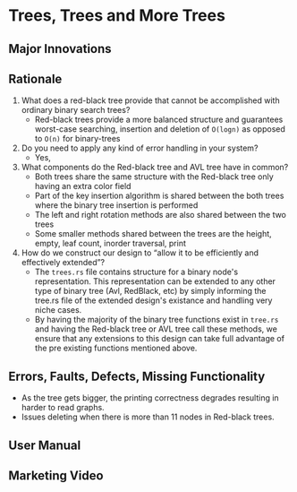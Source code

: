 # Trees, Trees and More Trees

## Major Innovations

## Rationale

1. What does a red-black tree provide that cannot be accomplished with ordinary binary search trees?
   - Red-black trees provide a more balanced structure and guarantees worst-case searching, insertion and deletion of `O(logn)`
   as opposed to `O(n)` for binary-trees
2. Do you need to apply any kind of error handling in your system?
   - Yes,
3. What components do the Red-black tree and AVL tree have in common?
   - Both trees share the same structure with the Red-black tree only having an extra color field
   - Part of the key insertion algorithm is shared between the both trees where the binary tree insertion is performed
   - The left and right rotation methods are also shared between the two trees
   - Some smaller methods shared between the trees are the height, empty, leaf count, inorder traversal, print
4. How do we construct our design to “allow it to be efficiently and effectively extended”?
   - The `trees.rs` file contains structure for a binary node's representation. This representation can be extended to any other type of binary tree (Avl, RedBlack, etc) by simply informing the tree.rs file of the extended design's existance and handling very niche cases. 
   - By having the majority of the binary tree functions exist in `tree.rs` and having the Red-black tree or AVL tree call these methods, we ensure that any extensions to this design can take full advantage of the pre existing functions mentioned above.

## Errors, Faults, Defects, Missing Functionality

- As the tree gets bigger, the printing correctness degrades resulting in harder to read graphs.
- Issues deleting when there is more than 11 nodes in Red-black trees.

## User Manual

## Marketing Video